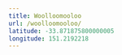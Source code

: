 ```yaml
---
title: Woolloomooloo
url: /woolloomooloo/
latitude: -33.871875800000005
longitude: 151.2192218
---
```

